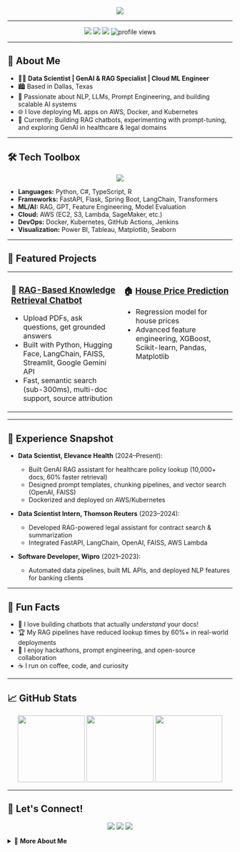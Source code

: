 <!-- Animated Greeting -->
<p align="center">
  <img src="https://readme-typing-svg.demolab.com?font=Fira+Code&size=28&pause=1000&color=F7A41D&center=true&vCenter=true&width=900&lines=Hi+there!+I'm+Vinay+Kumar+Mannava+%F0%9F%91%8B;Data+Scientist+%7C+GenAI+Builder+%7C+ML+Engineer;Welcome+to+my+GitHub+profile!"/>
</p>

---

<p align="center">
  <a href="mailto:vinaykumarmannava3@gmail.com"><img src="https://img.shields.io/badge/Email-vinaykumarmannava3@gmail.com-blue?style=flat-square&logo=gmail"></a>
  <a href="https://www.linkedin.com/in/mannavavinay"><img src="https://img.shields.io/badge/LinkedIn-mannavavinay-blue?style=flat-square&logo=linkedin"></a>
  <a href="https://github.com/VinayKumar939"><img src="https://img.shields.io/badge/GitHub-VinayKumar939-black?style=flat-square&logo=github"></a>
  <img src="https://komarev.com/ghpvc/?username=VinayKumar939&style=flat-square&color=orange" alt="profile views"/>
</p>

---

## 🚀 About Me

- 🧑‍💻 **Data Scientist | GenAI & RAG Specialist | Cloud ML Engineer**
- 🏙️ Based in Dallas, Texas
- 🧠 Passionate about NLP, LLMs, Prompt Engineering, and building scalable AI systems
- 🌐 I love deploying ML apps on AWS, Docker, and Kubernetes
- 🎯 Currently: Building RAG chatbots, experimenting with prompt-tuning, and exploring GenAI in healthcare & legal domains

---

## 🛠️ Tech Toolbox

<p align="center">
  <img src="https://skillicons.dev/icons?i=python,fastapi,flask,aws,docker,kubernetes,git,github,postgres,mysql,html,css,js,typescript,figma,tensorflow,pytorch,scikitlearn,keras,streamlit,tableau,pandas,numpy,matplotlib,seaborn" />
</p>

- **Languages:** Python, C#, TypeScript, R
- **Frameworks:** FastAPI, Flask, Spring Boot, LangChain, Transformers
- **ML/AI:** RAG, GPT, Feature Engineering, Model Evaluation
- **Cloud:** AWS (EC2, S3, Lambda, SageMaker, etc.)
- **DevOps:** Docker, Kubernetes, GitHub Actions, Jenkins
- **Visualization:** Power BI, Tableau, Matplotlib, Seaborn

---

## 🌟 Featured Projects

<table>
<tr>
<td width="50%" valign="top">

### 🧠 [RAG-Based Knowledge Retrieval Chatbot](https://github.com/VinayKumar939/MNIST-Digital-Classification-and-Handwritten-Digit-Recognition)

- Upload PDFs, ask questions, get grounded answers
- Built with Python, Hugging Face, LangChain, FAISS, Streamlit, Google Gemini API
- Fast, semantic search (sub-300ms), multi-doc support, source attribution

</td>
<td width="50%" valign="top">

### 🏠 [House Price Prediction](https://github.com/VinayKumar939/House_Price_Prediction_Bengaluru)

- Regression model for house prices
- Advanced feature engineering, XGBoost, Scikit-learn, Pandas, Matplotlib

</td>
</tr>
</table>

---

## 💼 Experience Snapshot

- **Data Scientist, Elevance Health** (2024–Present):

  - Built GenAI RAG assistant for healthcare policy lookup (10,000+ docs, 60% faster retrieval)
  - Designed prompt templates, chunking pipelines, and vector search (OpenAI, FAISS)
  - Dockerized and deployed on AWS/Kubernetes

- **Data Scientist Intern, Thomson Reuters** (2023–2024):

  - Developed RAG-powered legal assistant for contract search & summarization
  - Integrated FastAPI, LangChain, OpenAI, FAISS, AWS Lambda

- **Software Developer, Wipro** (2021–2023):
  - Automated data pipelines, built ML APIs, and deployed NLP features for banking clients

---

## 🎲 Fun Facts

- 🦾 I love building chatbots that actually _understand_ your docs!
- 🏆 My RAG pipelines have reduced lookup times by 60%+ in real-world deployments
- 🧩 I enjoy hackathons, prompt engineering, and open-source collaboration
- ☕ I run on coffee, code, and curiosity

---

## 📈 GitHub Stats

<p align="center">
  <img src="https://github-readme-stats.vercel.app/api?username=VinayKumar939&show_icons=true&theme=radical" height="150"/>
  <img src="https://github-readme-streak-stats.herokuapp.com/?user=VinayKumar939&theme=radical" height="150"/>
  <img src="https://github-readme-stats.vercel.app/api/top-langs/?username=VinayKumar939&layout=compact&theme=radical" height="150"/>
</p>

---

## 🤝 Let's Connect!

<p align="center">
  <a href="mailto:vinaykumarmannava3@gmail.com"><img src="https://img.shields.io/badge/Email-vinaykumarmannava3@gmail.com-blue?style=for-the-badge&logo=gmail"></a>
  <a href="https://www.linkedin.com/in/mannavavinay"><img src="https://img.shields.io/badge/LinkedIn-mannavavinay-blue?style=for-the-badge&logo=linkedin"></a>
  <a href="https://github.com/VinayKumar939"><img src="https://img.shields.io/badge/GitHub-VinayKumar939-black?style=for-the-badge&logo=github"></a>
</p>

<details>
<summary>📜 <b>More About Me</b></summary>

- 🎓 MSc in Information Technology & Management, UT Dallas (2024)
- 🏅 3+ years in AI, ML, NLP, and cloud deployments
- 🌱 Always learning, always building!

</details>
